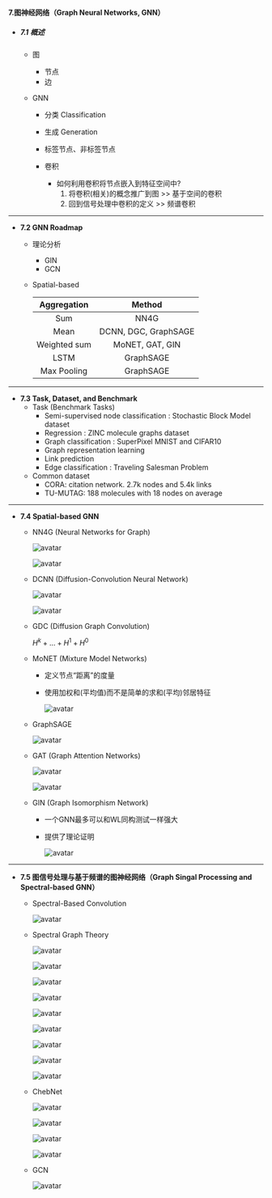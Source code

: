 #### 7.图神经网络（Graph Neural Networks, GNN）

* ##### 7.1 概述

  * 图

    * 节点
    * 边

  * GNN

    * 分类 Classification
    * 生成 Generation
    * 标签节点、非标签节点

    

    * 卷积
      * 如何利用卷积将节点嵌入到特征空间中?
        1. 将卷积(相关)的概念推广到图 >> 基于空间的卷积
        2. 回到信号处理中卷积的定义 >> 频谱卷积


---

* **7.2 GNN Roadmap**

  * 理论分析

    * GIN
    * GCN

  * Spatial-based

    | Aggregation  |        Method        |
    | :----------: | :------------------: |
    |     Sum      |         NN4G         |
    |     Mean     | DCNN, DGC, GraphSAGE |
    | Weighted sum |   MoNET, GAT, GIN    |
    |     LSTM     |      GraphSAGE       |
    | Max Pooling  |      GraphSAGE       |

---

* **7.3 Task, Dataset, and Benchmark**
  * Task (Benchmark Tasks)
    * Semi-supervised node classification : Stochastic Block Model dataset
    * Regression : ZINC molecule graphs dataset
    * Graph classification : SuperPixel MNIST and CIFAR10
    * Graph representation learning
    * Link prediction
    * Edge classification : Traveling Salesman Problem
  * Common dataset
    * CORA: citation network. 2.7k nodes and 5.4k links
    * TU-MUTAG: 188 molecules with 18 nodes on average

---

* **7.4 Spatial-based GNN**

  * NN4G (Neural Networks for Graph)

    ![avatar](./images/u74_NN4G.png)

    ![avatar](./images/u74_Readout.png)

  * DCNN (Diffusion-Convolution Neural Network)

    ![avatar](./images/u74_DCNN_1.png)

    ![avatar](./images/u74_DCNN_2.png)

  * GDC (Diffusion Graph Convolution)

    $H^k + ... + H^1 + H^0$

  * MoNET (Mixture Model Networks)

    * 定义节点“距离”的度量

    * 使用加权和(平均值)而不是简单的求和(平均)邻居特征

      ![avatar](./images/u74_MoNET.png)

  * GraphSAGE

    ![avatar](./images/u74_GraphSAGE.png)

  * GAT (Graph Attention Networks)

    ![avatar](./images/u74_GAT_1.png)

    ![avatar](./images/u74_GAT_2.png)

  * GIN (Graph Isomorphism Network)

    * 一个GNN最多可以和WL同构测试一样强大

    * 提供了理论证明

      ![avatar](./images/u74_GIN.png)

---

* **7.5 图信号处理与基于频谱的图神经网络（Graph Singal Processing and Spectral-based GNN）**

  * Spectral-Based Convolution

    ![avatar](./images/u75_Spectral_Based_Convolution.png)

  * Spectral Graph Theory

    ![avatar](./images/u75_Spectral_Graph_Theory_1.png)

    ![avatar](./images/u75_Spectral_Graph_Theory_2.png)

    ![avatar](./images/u75_Spectral_Graph_Theory_3.png)

    ![avatar](./images/u75_Spectral_Graph_Theory_4.png)

    ![avatar](./images/u75_Spectral_Graph_Theory_6.png)

    ![avatar](./images/u75_Spectral_Graph_Theory_7.png)

    ![avatar](./images/u75_Spectral_Graph_Theory_8.png)

    ![avatar](./images/u75_Spectral_Graph_Theory_9.png)

    ![avatar](./images/u75_Spectral_Graph_Theory_10.png)

  * ChebNet

    ![avatar](./images/u75_ChebNet_1.png)

    ![avatar](./images/u75_ChebNet_2.png)

    ![avatar](./images/u75_ChebNet_3.png)

    ![avatar](./images/u75_ChebNet_4.png)

  * GCN

    ![avatar](./images/u75_GCN.png)

